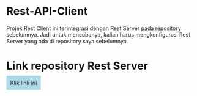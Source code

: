 # Rest-API-Client

Projek Rest Client ini terintegrasi dengan Rest Server pada repository sebelumnya. Jadi untuk mencobanya, kalian harus mengkonfigurasi Rest Server yang ada di repository saya sebelumnya.

# Link repository Rest Server
<a style="text-decoration: none; background-color:lightblue; padding:10px;" href="https://github.com/gunzxx/Rest-API-Server-With-CI-3">Klik link ini</a>
